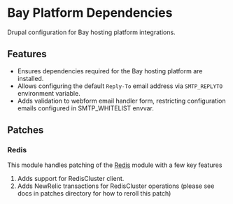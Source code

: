 # Bay Platform Dependencies
Drupal configuration for Bay hosting platform integrations.

## Features
- Ensures dependencies required for the Bay hosting platform are installed.
- Allows configuring the default `Reply-To` email address via `SMTP_REPLYTO`
  environment variable.
- Adds validation to webform email handler form, restricting configuration 
  emails configured in SMTP_WHITELIST envvar.

## Patches

### Redis

This module handles patching of the [Redis](https://www.drupal.org/project/redis) module with a few key features

1. Adds support for RedisCluster client.
1. Adds NewRelic transactions for RedisCluster operations (please see docs in patches directory for how to reroll this patch)
